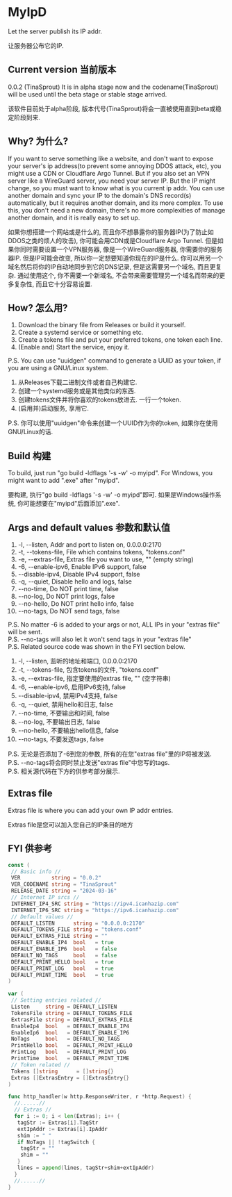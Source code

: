 <!--
 * @Author: FunctionSir
 * @License: AGPLv3
 * @Date: 2024-02-28 16:30:44
 * @LastEditTime: 2024-03-17 13:28:22
 * @LastEditors: FunctionSir
 * @Description: -
 * @FilePath: /MyIpD/README.md
-->

# MyIpD

Let the server publish its IP addr.

让服务器公布它的IP.

## Current version 当前版本

0.0.2 (TinaSprout)
It is in alpha stage now and the codename(TinaSprout) will be used until the beta stage or stable stage arrived.

该软件目前处于alpha阶段, 版本代号(TinaSprout)将会一直被使用直到beta或稳定阶段到来.

## Why? 为什么?

If you want to serve something like a website, and don't want to expose your server's ip address(to prevent some annoying DDOS attack, etc), you might use a CDN or Cloudflare Argo Tunnel. But if you also set an VPN server like a WireGuard server, you need your server IP. But the IP might change, so you must want to know what is you current ip addr. You can use another domain and sync your IP to the domain's DNS record(s) automatically, but it requires another domain, and its more complex. To use this, you don't need a new domain, there's no more complexities of manage another domain, and it is really easy to set up.

如果你想搭建一个网站或是什么的, 而且你不想暴露你的服务器IP(为了防止如DDOS之类的烦人的攻击), 你可能会用CDN或是Cloudflare Argo Tunnel. 但是如果你同时需要设置一个VPN服务器, 像是一个WireGuard服务器, 你需要你的服务器IP. 但是IP可能会改变, 所以你一定想要知道你现在的IP是什么. 你可以用另一个域名然后将你的IP自动地同步到它的DNS记录, 但是这需要另一个域名, 而且更复杂. 通过使用这个, 你不需要一个新域名, 不会带来需要管理另一个域名而带来的更多复杂性, 而且它十分容易设置.

## How? 怎么用?

1. Download the binary file from Releases or build it yourself.
2. Create a systemd service or something etc.
3. Create a tokens file and put your preferred tokens, one token each line.
4. (Enable and) Start the service, enjoy it.

P.S. You can use "uuidgen" command to generate a UUID as your token, if you are using a GNU/Linux system.

1. 从Releases下载二进制文件或者自己构建它.
2. 创建一个systemd服务或是其他类似的东西.
3. 创建tokens文件并将你喜欢的tokens放进去. 一行一个token.
4. (启用并)启动服务, 享用它.

P.S. 你可以使用"uuidgen"命令来创建一个UUID作为你的token, 如果你在使用GNU/Linux的话.

## Build 构建

To build, just run "go build -ldflags '-s -w' -o myipd". For Windows, you might want to add ".exe" after "myipd".

要构建, 执行"go build -ldflags '-s -w' -o myipd"即可. 如果是Windows操作系统, 你可能想要在"myipd"后面添加".exe".

## Args and default values 参数和默认值

1. -l, --listen, Addr and port to listen on, 0.0.0.0:2170
2. -t, --tokens-file, File which contains tokens, "tokens.conf"
3. -e, --extras-file, Extras file you want to use, "" (empty string)
4. -6, --enable-ipv6, Enable IPv6 support, false
5. --disable-ipv4, Disable IPv4 support, false
6. -q, --quiet, Disable hello and logs, false
7. --no-time, Do NOT print time, false
8. --no-log, Do NOT print logs, false
9. --no-hello, Do NOT print hello info, false
10. --no-tags, Do NOT send tags, false

P.S. No matter -6 is added to your args or not, ALL IPs in your "extras file" will be sent.  
P.S. --no-tags will also let it won't send tags in your "extras file"  
P.S. Related source code was shown in the FYI section below.

1. -l, --listen, 监听的地址和端口, 0.0.0.0:2170
2. -t, --tokens-file, 包含tokens的文件, "tokens.conf"
3. -e, --extras-file, 指定要使用的extras file, "" (空字符串)
4. -6, --enable-ipv6, 启用IPv6支持, false
5. --disable-ipv4, 禁用IPv4支持, false
6. -q, --quiet, 禁用hello和日志, false
7. --no-time, 不要输出和时间, false
8. --no-log, 不要输出日志, false
9. --no-hello, 不要输出hello信息, false
10. --no-tags, 不要发送tags, false

P.S. 无论是否添加了-6到您的参数, 所有的在您"extras file"里的IP将被发送.  
P.S. --no-tags将会同时禁止发送"extras file"中您写的tags.  
P.S. 相关源代码在下方的供参考部分展示.

## Extras file

Extras file is where you can add your own IP addr entries.

Extras file是您可以加入您自己的IP条目的地方

## FYI 供参考

```go
const (
 // Basic info //
 VER          string = "0.0.2"
 VER_CODENAME string = "TinaSprout"
 RELEASE_DATE string = "2024-03-16"
 // Internet IP srcs //
 INTERNET_IP4_SRC string = "https://ipv4.icanhazip.com"
 INTERNET_IP6_SRC string = "https://ipv6.icanhazip.com"
 // Default values //
 DEFAULT_LISTEN      string = "0.0.0.0:2170"
 DEFAULT_TOKENS_FILE string = "tokens.conf"
 DEFAULT_EXTRAS_FILE string = ""
 DEFAULT_ENABLE_IP4  bool   = true
 DEFAULT_ENABLE_IP6  bool   = false
 DEFAULT_NO_TAGS     bool   = false
 DEFAULT_PRINT_HELLO bool   = true
 DEFAULT_PRINT_LOG   bool   = true
 DEFAULT_PRINT_TIME  bool   = true
)
```

```go
var (
 // Setting entries related //
 Listen     string = DEFAULT_LISTEN
 TokensFile string = DEFAULT_TOKENS_FILE
 ExtrasFile string = DEFAULT_EXTRAS_FILE
 EnableIp4  bool   = DEFAULT_ENABLE_IP4
 EnableIp6  bool   = DEFAULT_ENABLE_IP6
 NoTags     bool   = DEFAULT_NO_TAGS
 PrintHello bool   = DEFAULT_PRINT_HELLO
 PrintLog   bool   = DEFAULT_PRINT_LOG
 PrintTime  bool   = DEFAULT_PRINT_TIME
 // Token related //
 Tokens []string      = []string{}
 Extras []ExtrasEntry = []ExtrasEntry{}
)
```

```go
func http_handler(w http.ResponseWriter, r *http.Request) {
  //......//
  // Extras //
  for i := 0; i < len(Extras); i++ {
   tagStr := Extras[i].TagStr
   extIpAddr := Extras[i].IpAddr
   shim := " "
   if NoTags || !tagSwitch {
    tagStr = ""
    shim = ""
   }
   lines = append(lines, tagStr+shim+extIpAddr)
  }
  //......//
}
```

